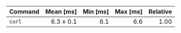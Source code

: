 | Command | Mean [ms] | Min [ms] | Max [ms] | Relative |
|:---|---:|---:|---:|---:|
| `curl` | 6.3 ± 0.1 | 6.1 | 6.6 | 1.00 |
